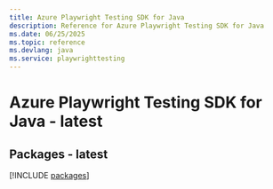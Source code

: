 ```yaml
---
title: Azure Playwright Testing SDK for Java
description: Reference for Azure Playwright Testing SDK for Java
ms.date: 06/25/2025
ms.topic: reference
ms.devlang: java
ms.service: playwrighttesting
---
```

# Azure Playwright Testing SDK for Java - latest
## Packages - latest
[!INCLUDE [packages](playwright-testing-index.md)]